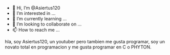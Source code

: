- 👋 Hi, I’m @Asiertus120
- 👀 I’m interested in ...
- 🌱 I’m currently learning ...
- 💞️ I’m looking to collaborate on ...
- 📫 How to reach me ...

<!---
Asiertus120/Asiertus120 is a ✨ special ✨ repository because its `README.md` (this file) appears on your GitHub profile.
You can click the Preview link to take a look at your changes.
--->
hla, soy Asiertus120, un youtuber pero tambien me gusta programar, soy un novato total en programacion y me gusta programar en C o PHYTON.
